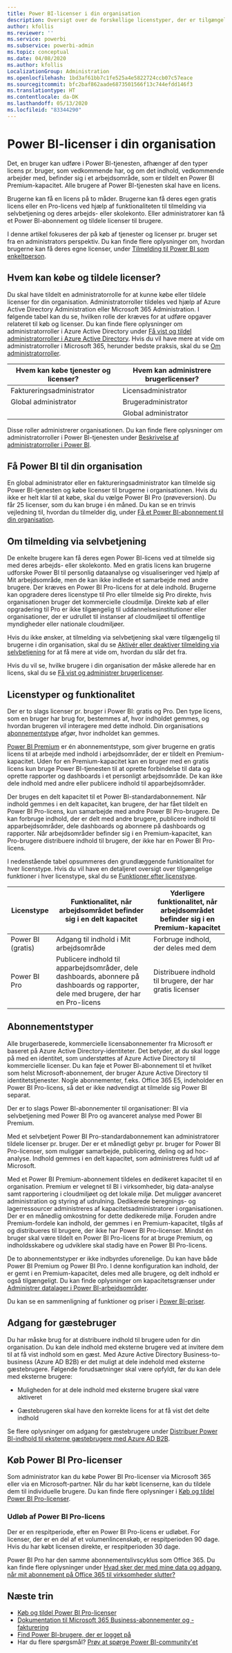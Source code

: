```yaml
---
title: Power BI-licenser i din organisation
description: Oversigt over de forskellige licenstyper, der er tilgængelige i Power BI, og hvordan administratorer køber og administrerer licenser for deres organisation.
author: kfollis
ms.reviewer: ''
ms.service: powerbi
ms.subservice: powerbi-admin
ms.topic: conceptual
ms.date: 04/08/2020
ms.author: kfollis
LocalizationGroup: Administration
ms.openlocfilehash: 1bd3af61bb7c1fe525a4e5822724ccb07c57eace
ms.sourcegitcommit: bfc2baf862aade6873501566f13c744efdd146f3
ms.translationtype: HT
ms.contentlocale: da-DK
ms.lasthandoff: 05/13/2020
ms.locfileid: "83344290"
---
```

# <a name="power-bi-licensing-in-your-organization"></a>Power BI-licenser i din organisation

Det, en bruger kan udføre i Power BI-tjenesten, afhænger af den typer licens pr. bruger, som vedkommende har, og om det indhold, vedkommende arbejder med, befinder sig i et arbejdsområde, som er tildelt en Power BI Premium-kapacitet. Alle brugere af Power BI-tjenesten skal have en licens.

Brugerne kan få en licens på to måder. Brugerne kan få deres egen gratis licens eller en Pro-licens ved hjælp af funktionaliteten til tilmelding via selvbetjening og deres arbejds- eller skolekonto. Eller administratorer kan få et Power BI-abonnement og tildele licenser til brugere.

I denne artikel fokuseres der på køb af tjenester og licenser pr. bruger set fra en administrators perspektiv. Du kan finde flere oplysninger om, hvordan brugerne kan få deres egne licenser, under [Tilmelding til Power BI som enkeltperson](../fundamentals/service-self-service-signup-for-power-bi.md).

## <a name="who-can-purchase-and-assign-licenses"></a>Hvem kan købe og tildele licenser?

Du skal have tildelt en administratorrolle for at kunne købe eller tildele licenser for din organisation. Administratorroller tildeles ved hjælp af Azure Active Directory Administration eller Microsoft 365 Administration. I følgende tabel kan du se, hvilken rolle der kræves for at udføre opgaver relateret til køb og licenser. Du kan finde flere oplysninger om administratorroller i Azure Active Directory under [Få vist og tildel administratorroller i Azure Active Directory](https://docs.microsoft.com/azure/active-directory/users-groups-roles/directory-manage-roles-portal). Hvis du vil have mere at vide om administratorroller i Microsoft 365, herunder bedste praksis, skal du se [Om administratorroller](https://docs.microsoft.com/microsoft-365/admin/add-users/about-admin-roles?view=o365-worldwide).

| Hvem kan købe tjenester og licenser? | Hvem kan administrere brugerlicenser? |
| --------------- | --------------- |
| Faktureringsadministrator | Licensadministrator |
| Global administrator | Brugeradministrator |
|  | Global administrator |

Disse roller administrerer organisationen. Du kan finde flere oplysninger om administratorroller i Power BI-tjenesten under [Beskrivelse af administratorroller i Power BI](service-admin-role.md).

## <a name="get-power-bi-for-your-organization"></a>Få Power BI til din organisation

En global administrator eller en faktureringsadministrator kan tilmelde sig Power BI-tjenesten og købe licenser til brugerne i organisationen. Hvis du ikke er helt klar til at købe, skal du vælge Power BI Pro (prøveversion). Du får 25 licenser, som du kan bruge i én måned. Du kan se en trinvis vejledning til, hvordan du tilmelder dig, under [Få et Power BI-abonnement til din organisation](service-admin-org-subscription.md).

## <a name="about-self-service-sign-up"></a>Om tilmelding via selvbetjening

De enkelte brugere kan få deres egen Power BI-licens ved at tilmelde sig med deres arbejds- eller skolekonto. Med en gratis licens kan brugerne udforske Power BI til personlig dataanalyse og visualiseringer ved hjælp af Mit arbejdsområde, men de kan ikke indlede et samarbejde med andre brugere. Der kræves en Power BI Pro-licens for at dele indhold. Brugerne kan opgradere deres licenstype til Pro eller tilmelde sig Pro direkte, hvis organisationen bruger det kommercielle cloudmiljø. Direkte køb af eller opgradering til Pro er ikke tilgængelig til uddannelsesinstitutioner eller organisationer, der er udrullet til instanser af cloudmiljøet til offentlige myndigheder eller nationale cloudmiljøer.

Hvis du ikke ønsker, at tilmelding via selvbetjening skal være tilgængelig til brugerne i din organisation, skal du se [Aktivér eller deaktiver tilmelding via selvbetjening](service-admin-disable-self-service.md) for at få mere at vide om, hvordan du slår det fra.

Hvis du vil se, hvilke brugere i din organisation der måske allerede har en licens, skal du se [Få vist og administrer brugerlicenser](service-admin-manage-licenses.md).

## <a name="license-types-and-capabilities"></a>Licenstyper og funktionalitet

Der er to slags licenser pr. bruger i Power BI: gratis og Pro. Den type licens, som en bruger har brug for, bestemmes af, hvor indholdet gemmes, og hvordan brugeren vil interagere med dette indhold. Din organisations [abonnementstype](#subscription-types) afgør, hvor indholdet kan gemmes.

[Power BI Premium](service-admin-premium-purchase.md) er én abonnementstype, som giver brugerne en gratis licens til at arbejde med indhold i arbejdsområder, der er tildelt en Premium-kapacitet. Uden for en Premium-kapacitet kan en bruger med en gratis licens kun bruge Power BI-tjenesten til at oprette forbindelse til data og oprette rapporter og dashboards i et personligt arbejdsområde. De kan ikke dele indhold med andre eller publicere indhold til apparbejdsområder.

Der bruges en delt kapacitet til et Power BI-standardabonnement. Når indhold gemmes i en delt kapacitet, kan brugere, der har fået tildelt en Power BI Pro-licens, kun samarbejde med andre Power BI Pro-brugere. De kan forbruge indhold, der er delt med andre brugere, publicere indhold til apparbejdsområder, dele dashboards og abonnere på dashboards og rapporter.  Når arbejdsområder befinder sig i en Premium-kapacitet, kan Pro-brugere distribuere indhold til brugere, der ikke har en Power BI Pro-licens.

I nedenstående tabel opsummeres den grundlæggende funktionalitet for hver licenstype. Hvis du vil have en detaljeret oversigt over tilgængelige funktioner i hver licenstype, skal du se [Funktioner efter licenstype](../fundamentals/service-features-license-type.md).

| Licenstype | Funktionalitet, når arbejdsområdet befinder sig i en delt kapacitet | Yderligere funktionalitet, når arbejdsområdet befinder sig i en Premium-kapacitet |
| --------- | ----------- | ----------- |
| Power BI (gratis) | Adgang til indhold i Mit arbejdsområde | Forbruge indhold, der deles med dem |
| Power BI Pro | Publicere indhold til apparbejdsområder, dele dashboards, abonnere på dashboards og rapporter, dele med brugere, der har en Pro-licens | Distribuere indhold til brugere, der har gratis licenser |

## <a name="subscription-types"></a>Abonnementstyper

Alle brugerbaserede, kommercielle licensabonnementer fra Microsoft er baseret på Azure Active Directory-identiteter. Det betyder, at du skal logge på med en identitet, som understøttes af Azure Active Directory til kommercielle licenser. Du kan føje et Power BI-abonnement til et hvilket som helst Microsoft-abonnement, der bruger Azure Active Directory til identitetstjenester. Nogle abonnementer, f.eks. Office 365 E5, indeholder en Power BI Pro-licens, så det er ikke nødvendigt at tilmelde sig Power BI separat.

Der er to slags Power BI-abonnementer til organisationer: BI via selvbetjening med Power BI Pro og avanceret analyse med Power BI Premium.

Med et selvbetjent Power BI Pro-standardabonnement kan administratorer tildele licenser pr. bruger. Der er et månedligt gebyr pr. bruger for Power BI Pro-licenser, som muliggør samarbejde, publicering, deling og ad hoc-analyse. Indhold gemmes i en delt kapacitet, som administreres fuldt ud af Microsoft.

Med et Power BI Premium-abonnement tildeles en dedikeret kapacitet til en organisation. Premium er velegnet til BI i virksomheder, big data-analyse samt rapportering i cloudmiljøet og det lokale miljø. Det muliggør avanceret administration og styring af udrulning. Dedikerede beregnings- og lagerressourcer administreres af kapacitetsadministratorer i organisationen. Der er en månedlig omkostning for dette dedikerede miljø. Foruden andre Premium-fordele kan indhold, der gemmes i en Premium-kapacitet, tilgås af og distribueres til brugere, der ikke har Power BI Pro-licenser. Mindst én bruger skal være tildelt en Power BI Pro-licens for at bruge Premium, og indholdsskabere og udviklere skal stadig have en Power BI Pro-licens.

De to abonnementstyper er ikke indbyrdes uforenelige. Du kan have både Power BI Premium og Power BI Pro. I denne konfiguration kan indhold, der er gemt i en Premium-kapacitet, deles med alle brugere, og delt indhold er også tilgængeligt. Du kan finde oplysninger om kapacitetsgrænser under [Administrer datalager i Power BI-arbejdsområder](service-admin-manage-your-data-storage-in-power-bi.md).

Du kan se en sammenligning af funktioner og priser i [Power BI-priser](https://powerbi.microsoft.com/pricing).

## <a name="guest-user-access"></a>Adgang for gæstebruger

Du har måske brug for at distribuere indhold til brugere uden for din organisation. Du kan dele indhold med eksterne brugere ved at invitere dem til at få vist indhold som en gæst. Med Azure Active Directory Business-to-business (Azure AD B2B) er det muligt at dele indehold med eksterne gæstebrugere. Følgende forudsætninger skal være opfyldt, før du kan dele med eksterne brugere:

- Muligheden for at dele indhold med eksterne brugere skal være aktiveret

- Gæstebrugeren skal have den korrekte licens for at få vist det delte indhold

Se flere oplysninger om adgang for gæstebrugere under [Distribuer Power BI-indhold til eksterne gæstebrugere med Azure AD B2B](service-admin-azure-ad-b2b.md).

## <a name="purchase-power-bi-pro-licenses"></a>Køb Power BI Pro-licenser

Som administrator kan du købe Power BI Pro-licenser via Microsoft 365 eller via en Microsoft-partner. Når du har købt licenserne, kan du tildele dem til individuelle brugere. Du kan finde flere oplysninger i [Køb og tildel Power BI Pro-licenser](service-admin-purchasing-power-bi-pro.md).

### <a name="power-bi-pro-license-expiration"></a>Udløb af Power BI Pro-licens

Der er en respitperiode, efter en Power BI Pro-licens er udløbet. For licenser, der er en del af et volumenlincenskøb, er respitperioden 90 dage. Hvis du har købt licensen direkte, er respitperioden 30 dage.

Power BI Pro har den samme abonnementslivscyklus som Office 365. Du kan finde flere oplysninger under [Hvad sker der med mine data og adgang, når mit abonnement på Office 365 til virksomheder slutter?](https://support.office.com/article/What-happens-to-my-data-and-access-when-my-Office-365-for-business-subscription-ends-4436582f-211a-45ec-b72e-33647f97d8a3)


## <a name="next-steps"></a>Næste trin

- [Køb og tildel Power BI Pro-licenser](service-admin-purchasing-power-bi-pro.md)
- [Dokumentation til Microsoft 365 Business-abonnementer og -fakturering](https://docs.microsoft.com/microsoft-365/commerce/?view=o365-worldwide)
- [Find Power BI-brugere, der er logget på](service-admin-access-usage.md)
- Har du flere spørgsmål? [Prøv at spørge Power BI-community'et](https://community.powerbi.com/)

